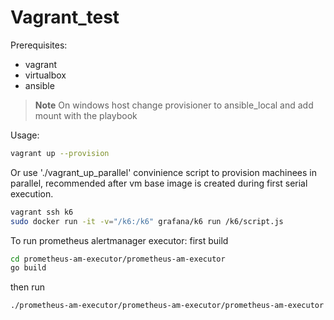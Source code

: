 # Vagrant_test

Prerequisites:
- vagrant
- virtualbox
- ansible

> **Note**
> On windows host change provisioner to ansible_local and add mount with the playbook

Usage:
``` bash
vagrant up --provision
```

Or use './vagrant_up_parallel' convinience script to provision machinees in parallel, recommended after vm base image is created during first serial execution.

```bash
vagrant ssh k6
sudo docker run -it -v="/k6:/k6" grafana/k6 run /k6/script.js
```

To run prometheus alertmanager executor:
first build
``` bash
cd prometheus-am-executor/prometheus-am-executor
go build
```
then run
``` bash
./prometheus-am-executor/prometheus-am-executor/prometheus-am-executor -f prometheus-am-executor/executor.yml
```
